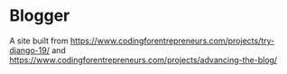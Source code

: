 # Blogger

A site built from https://www.codingforentrepreneurs.com/projects/try-django-19/    and https://www.codingforentrepreneurs.com/projects/advancing-the-blog/
